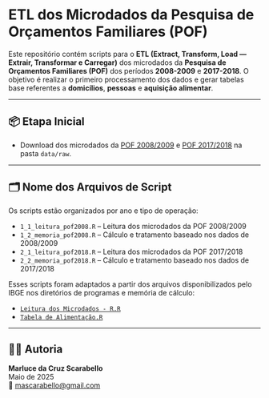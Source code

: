 # ETL dos Microdados da Pesquisa de Orçamentos Familiares (POF)

Este repositório contém scripts para o **ETL (Extract, Transform, Load — Extrair, Transformar e Carregar)** dos microdados da **Pesquisa de Orçamentos Familiares (POF)** dos períodos **2008-2009** e **2017-2018**. O objetivo é realizar o primeiro processamento dos dados e gerar tabelas base referentes a **domicílios**, **pessoas** e **aquisição alimentar**.

---

## 📦 Etapa Inicial

- Download dos microdados da [POF 2008/2009](https://drive.google.com/drive/folders/1QLS0sRwo51Iybk0B-qtZXfrSL89xI89x?usp=drive_link) e [POF 2017/2018](https://drive.google.com/drive/folders/1sLQTUNtKr0KxnXpfhNFW8YzWXWUC9YiH?usp=drive_link) na pasta `data/raw`.

---

## 🗂️ Nome dos Arquivos de Script

Os scripts estão organizados por ano e tipo de operação:

- `1_1_leitura_pof2008.R` – Leitura dos microdados da POF 2008/2009  
- `1_2_memoria_pof2008.R` – Cálculo e tratamento baseado nos dados de 2008/2009  
- `2_1_leitura_pof2018.R` – Leitura dos microdados da POF 2017/2018  
- `2_2_memoria_pof2018.R` – Cálculo e tratamento baseado nos dados de 2017/2018  

Esses scripts foram adaptados a partir dos arquivos disponibilizados pelo IBGE nos diretórios de programas e memória de cálculo:

- [`Leitura dos Microdados - R.R`](../data/raw/2017-2018/Programas_de_Leitura_20230713/R/Leitura%20dos%20Microdados%20-%20R.R)  
- [`Tabela de Alimentação.R`](../data/raw/2017-2018/Memoria_de_Calculo_20230929/R/Tabela%20de%20Alimentacao.R)

---

## 👩‍💻 Autoria

**Marluce da Cruz Scarabello**  
Maio de 2025  
📧 mascarabello@gmail.com